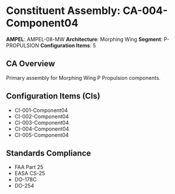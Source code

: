 # Constituent Assembly: CA-004-Component04

**AMPEL**: AMPEL-08-MW
**Architecture**: Morphing Wing
**Segment**: P-PROPULSION
**Configuration Items**: 5

## CA Overview
Primary assembly for Morphing Wing P Propulsion components.

## Configuration Items (CIs)
- CI-001-Component04
- CI-002-Component04
- CI-003-Component04
- CI-004-Component04
- CI-005-Component04

## Standards Compliance
- FAA Part 25
- EASA CS-25
- DO-178C
- DO-254
